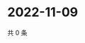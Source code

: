 # 2022-11-09

共 0 条

<!-- BEGIN WEIBO -->
<!-- 最后更新时间 Wed Nov 09 2022 22:19:28 GMT+0800 (China Standard Time) -->

<!-- END WEIBO -->
